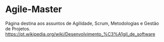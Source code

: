 # Agile-Master
Página destina aos assuntos de Agilidade, Scrum, Metodologias e Gestão de Projetos.
https://pt.wikipedia.org/wiki/Desenvolvimento_%C3%A1gil_de_software
